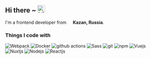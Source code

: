 ## Hi there ~ <img src="https://user-images.githubusercontent.com/1303154/88677602-1635ba80-d120-11ea-84d8-d263ba5fc3c0.gif" width="24px" alt="hi">


I'm a frontend developer from <img src="https://image.flaticon.com/icons/svg/197/197408.svg" width="13"/> __Kazan, Russia__.

### Things I code with

<p>
  <img alt="Webpack" src="https://img.shields.io/badge/-Webpack-8DD6F9?style=flat-square&logo=webpack&logoColor=white" /> 
  <img alt="Docker" src="https://img.shields.io/badge/-Docker-46a2f1?style=flat-square&logo=docker&logoColor=white" />
  <img alt="github actions" src="https://img.shields.io/badge/-Github_Actions-2088FF?style=flat-square&logo=github-actions&logoColor=white" />
  <img alt="Sass" src="https://img.shields.io/badge/-Sass-CC6699?style=flat-square&logo=sass&logoColor=white" />
  <img alt="git" src="https://img.shields.io/badge/-Git-F05032?style=flat-square&logo=git&logoColor=white" />
  <img alt="npm" src="https://img.shields.io/badge/-NPM-CB3837?style=flat-square&logo=npm&logoColor=white" />
  <img alt="Vuejs" src="https://img.shields.io/badge/-Vue-43853d?style=flat-square&logo=Vue.js&logoColor=white" />
  <img alt="Nuxtjs" src="https://img.shields.io/badge/-Nuxt-43853d?style=flat-square&logo=Nuxt.js&logoColor=white" />
  <img alt="Nodejs" src="https://img.shields.io/badge/-Node-43853d?style=flat-square&logo=Node.js&logoColor=white" />
  <img alt="Reactjs" src="https://img.shields.io/badge/-React-282c34?style=flat-square&logo=React&logoColor=61DAFB" />
</p>
